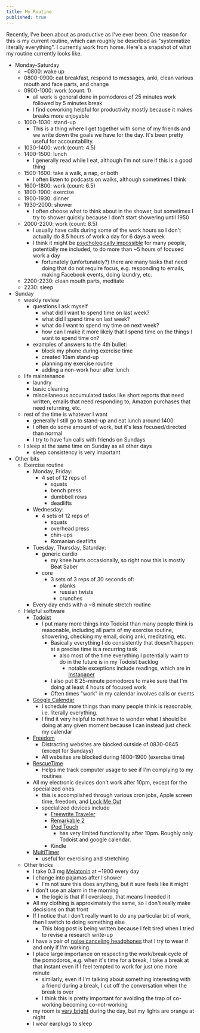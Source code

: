 ```yaml
---
title: My Routine
published: true
---
```


Recently, I've been about as productive as I've ever been. One reason for this is my current routine, which can roughly be described as "systematize literally everything". I currently work from home. Here's a snapshot of what my routine currently looks like. 

* Monday-Saturday
  * ~0800: wake up
  * 0800-0900: eat breakfast, respond to messages, anki, clean various mouth and face parts, and change
  * 0900-1000: work (count: 1)
    * all work is general done in pomodoros of 25 minutes work followed by 5 minutes break
    * I find coworking helpful for productivity mostly because it makes breaks more enjoyable
  * 1000-1030: stand-up
    * This is a thing where I get together with some of my friends and we write down the goals we have for the day. It's been pretty useful for accountability.
  * 1030-1400: work (count: 4.5)
  * 1400-1500: lunch
    * I generally read while I eat, although I'm not sure if this is a good thing
  * 1500-1600: take a walk, a nap, or both
    * I often listen to podcasts on walks, although sometimes I think
  * 1600-1800: work (count: 6.5)
  * 1800-1900: exercise
  * 1900-1930: dinner
  * 1930-2000: shower
    * I often choose what to think about in the shower, but sometimes I try to shower quickly because I don't start showering until 1950
  * 2000-2200: work (count: 8.5)
    * I usually have calls during some of the work hours so I don't actually do 8.5 hours of work a day for 6 days a week
    * I think it might be [psychologically impossible](http://mindingourway.com/where-coulds-go/) for many people, potentially me included, to do more than ~5 hours of focused work a day
      * fortunately (unfortunately?) there are many tasks that need doing that do not require focus, e.g. responding to emails, making Facebook events, doing laundry, etc. 
  * 2200-2230: clean mouth parts, meditate
  * 2230: sleep
* Sunday
  * weekly review
    * questions I ask myself
      * what did I want to spend time on last week?
      * what did I spend time on last week?
      * what do I want to spend my time on next week?
      * how can I make it more likely that I spend time on the things I want to spend time on?
    * examples of answers to the 4th bullet:
      * block my phone during exercise time
      * created 10am stand-up
      * planning my exercise routine
      * adding a non-work hour after lunch
  * life maintenance
    * laundry
    * basic cleaning
    * miscellaneous accumulated tasks like short reports that need written, emails that need responding to, Amazon purchases that need returning, etc. 
  * rest of the time is whatever I want
    * generally I still go to stand-up and eat lunch around 1400
    * I often do some amount of work, but it's less focused/directed than normal
    * I try to have fun calls with friends on Sundays
  * I sleep at the same time on Sunday as all other days
    * sleep consistency is very important
* Other bits
  * Exercise routine
    * Monday, Friday:
      * 4 set of 12 reps of
        * squats
        * bench press
        * dumbbell rows
        * deadlifts
    * Wednesday:
      * 4 sets of 12 reps of
        * squats
        * overhead press
        * chin-ups
        * Romanian deaflifts
    * Tuesday, Thursday, Saturday:
      * generic cardio 
        * my knee hurts occasionally, so right now this is mostly Beat Saber
      * core
        * 3 sets of 3 reps of 30 seconds of:
          * planks
          * russian twists
          * crunches
    * Every day ends with a ~8 minute stretch routine
  * Helpful software
    * [Todoist](https://todoist.com/app/)
      * I put many more things into Todoist than many people think is reasonable, including all parts of my exercise routine, showering, checking my email, doing anki, meditating, etc. 
        * Basically everything I do consistently that doesn't happen at a precise time is a recurring task
          * also most of the time everything I potentially want to do in the future is in my Todoist backlog
            * notable exceptions include readings, which are in [Instapaper](https://www.instapaper.com/u)
        * I also put 8 25-minute pomodoros to make sure that I'm doing at least 4 hours of focused work
        * Often times "work" in my calendar involves calls or events
    * [Google Calendar](https://calendar.google.com/calendar/u/0/r)
      * I schedule more things than many people think is reasonable, i.e. literally everything.
      * I find it very helpful to not have to wonder what I should be doing at any given moment because I can instead just check my calendar
    * [Freedom](https://freedom.to/dashboard)
      * Distracting websites are blocked outside of 0830-0845 (except for Sundays)
      * All websites are blocked during 1800-1900 (exercise time)
    * [RescueTime](https://www.rescuetime.com/dashboard)
      * Helps me track computer usage to see if I'm complying to my routines
    * All my electronic devices don't work after 10pm, except for the specialized ones
      * this is accomplished through various cron jobs, Apple screen time, freedom, and [Lock Me Out](https://play.google.com/store/apps/details?id=com.teqtic.lockmeout&hl=en_US&gl=US)
      * specialized devices include
        * [Freewrite Traveler](https://getfreewrite.com/products/freewrite-traveler)
        * [Remarkable 2](https://remarkable.com/store/remarkable-2)
        * [iPod Touch](https://www.apple.com/ipod-touch/)
          * has very limited functionality after 10pm. Roughly only Todoist and google calendar.
        * Kindle
    * [MultiTimer](https://multitimer.net/)
      * useful for exercising and stretching
  * Other tricks
    * I take 0.3 mg [Melatonin](https://www.gwern.net/Melatonin) at ~1900 every day
    * I change into pajamas after I shower
      * I'm not sure this does anything, but it sure feels like it might
    * I don't use an alarm in the morning
      * the logic is that if I oversleep, that means I needed it
    * All my clothing is approximately the same, so I don't really make decisions on that front
    * If I notice that I don't really want to do any particular bit of work, then I switch to doing something else
      * This blog post is being written because I felt tired when I tried to revise a research write-up
    * I have a pair of [noise canceling headphones](https://www.amazon.com/Sony-Noise-Cancelling-Headphones-WH1000XM2/dp/B074KDJVS2) that I try to wear if and only if I'm working
    * I place large importance on respecting the work/break cycle of the pomodoros, e.g. when it's time for a break, I take a break at that instant even if I feel tempted to work for just one more minute
      * similarly, even if I'm talking about something interesting with a friend during a break, I cut off the conversation when the break is over
      * I think this is pretty important for avoiding the trap of co-working becoming co-not-working
    * my room is [very bright](https://www.lesswrong.com/posts/hC2NFsuf5anuGadFm/how-to-build-a-lumenator) during the day, but my lights are orange at night
    * I wear earplugs to sleep


